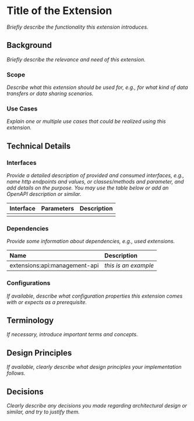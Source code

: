 # Title of the Extension

_Briefly describe the functionality this extension introduces._

## Background

_Briefly describe the relevance and need of this extension._

### Scope

_Describe what this extension should be used for, e.g., for what kind of data transfers or data
sharing scenarios._

### Use Cases

_Explain one or multiple use cases that could be realized using this extension._

## Technical Details

### Interfaces

_Provide a detailed description of provided and consumed interfaces, e.g., name http endpoints and values,
or classes/methods and parameter, and add details on the purpose. You may use the table below or add an
OpenAPI description or similar._

| Interface | Parameters | Description |
| :----| :---- | :-------------------- |
|  |  |

### Dependencies

_Provide some information about dependencies, e.g., used extensions._

| Name | Description |
| :----| :-----------|
| extensions:api:management-api | _this is an example_ |

### Configurations

_If available, describe what configuration properties this extension comes with or expects as a prerequisite._

## Terminology

_If necessary, introduce important terms and concepts._

## Design Principles

_If available, clearly describe what design principles your implementation follows._

## Decisions

_Clearly describe any decisions you made regarding architectural design or similar, and try to justify them._
